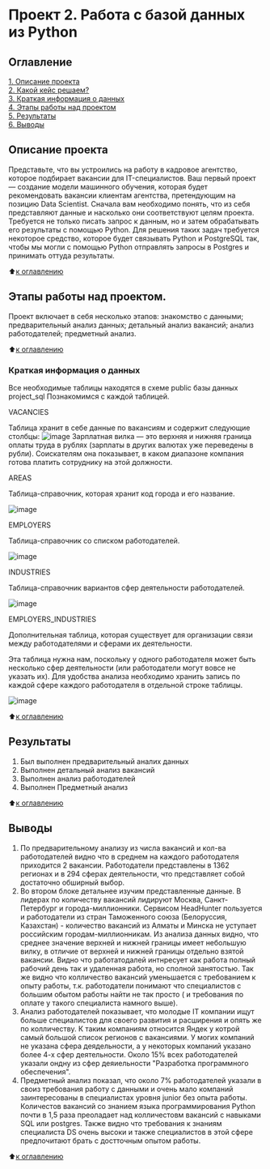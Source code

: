 # Проект 2. Работа с базой данных из Python

## Оглавление
[1. Описание проекта](https://github.com/igord21/Practice_DC/blob/main/Project_2/README.md#описание-проекта)  
[2. Какой кейс решаем?](https://github.com/igord21/Practice_DC/blob/main/Project_2/README.md#Какой-кейс-решаем)  
[3. Краткая информация о данных](https://github.com/igord21/Practice_DC/blob/main/Project_2/README.md#Краткая-информация-о-данных)  
[4. Этапы работы над проектом](https://github.com/igord21/Practice_DC/blob/main/Project_2/README.md#Этапы-работы-над-проектом)  
[5. Результаты](https://github.com/igord21/Practice_DC/blob/main/Project_2/README.md#Результаты)    
[6. Выводы](https://github.com/igord21/Practice_DC/blob/main/Project_2/README.md#Выводы) 

## Описание проекта
Представьте, что вы устроились на работу в кадровое агентство, которое подбирает вакансии для IT-специалистов. Ваш первый проект — создание модели машинного обучения, которая будет рекомендовать вакансии клиентам агентства, претендующим на позицию Data Scientist. Сначала вам необходимо понять, что из себя представляют данные и насколько они соответствуют целям проекта. 
Требуется не только писать запрос к данным, но и затем обрабатывать его результаты с помощью Python. Для решения таких задач требуется некоторое средство, которое будет связывать Python и PostgreSQL так, чтобы мы могли с помощью Python отправлять запросы в Postgres и принимать оттуда результаты.

:arrow_up:[к оглавлению](https://github.com/igord21/Practice_DC/blob/main/Project_2/README.md#Оглавление)

## Этапы работы над проектом.
Проект включает в себя несколько этапов:
знакомство с данными;
предварительный анализ данных;
детальный анализ вакансий;
анализ работодателей;
предметный анализ.

:arrow_up:[к оглавлению](https://github.com/igord21/Practice_DC/blob/main/Project_2/README.md#Оглавление)

### Краткая информация о данных
Все необходимые таблицы находятся в схеме public базы данных project_sql
Познакомимся с каждой таблицей.

VACANCIES

Таблица хранит в себе данные по вакансиям и содержит следующие столбцы:
![image](https://user-images.githubusercontent.com/94748051/208470332-c1a354a8-c23d-41ce-90b5-78ac9bbe2116.png)
Зарплатная вилка — это верхняя и нижняя граница оплаты труда в рублях (зарплаты в других валютах уже переведены в рубли). Соискателям она показывает, в каком диапазоне компания готова платить сотруднику на этой должности.

AREAS

Таблица-справочник, которая хранит код города и его название.

![image](https://user-images.githubusercontent.com/94748051/208470551-ba82e11d-3629-449d-b6e7-50db5443e83f.png)

EMPLOYERS

Таблица-справочник со списком работодателей.

![image](https://user-images.githubusercontent.com/94748051/208470633-562fc464-3992-463a-bcb0-424dffd6d4d2.png)

INDUSTRIES

Таблица-справочник вариантов сфер деятельности работодателей.

![image](https://user-images.githubusercontent.com/94748051/208470692-22c57aea-ed02-4c9e-993f-2386db6f0548.png)

EMPLOYERS_INDUSTRIES

Дополнительная таблица, которая существует для организации связи между работодателями и сферами их деятельности.

Эта таблица нужна нам, поскольку у одного работодателя может быть несколько сфер деятельности (или работодатели могут вовсе не указать их). Для удобства анализа необходимо хранить запись по каждой сфере каждого работодателя в отдельной строке таблицы.

![image](https://user-images.githubusercontent.com/94748051/208470769-312735a3-ebe4-4e08-8dbc-cea4cebbce78.png)

:arrow_up:[к оглавлению](https://github.com/igord21/Practice_DC/blob/main/Project_2/README.md#Оглавление)

## Результаты
1. Был выполнен предварительный аналих данных
2. Выполнен детальный анализ вакансий
3. Выполнен анализ работодателей
4. Выполнен Предметный анализ

:arrow_up:[к оглавлению](https://github.com/igord21/Practice_DC/blob/main/Project_2/README.md#Оглавление)

## Выводы
1. По предварительному анализу из числа вакансий и кол-ва работодателей видно что в среднем на каждого работодателя приходится 2 вакансии. Работодатели представлены в 1362 регионах и в 294 сферах деятельности, что представляет собой достаточно обширный выбор.
2. Во втором блоке детальнее изучим представленные данные. В лидерах по количеству вакансий лидируют Москва, Санкт-Петербург и города-миллионники. Сервисом HeadHunter пользуется и работодатели из стран Таможенного союза (Белоруссия, Казахстан) - количество вакансий из Алматы и Минска не уступает российским городам-миллионникам. Из анализа данных видно, что среднее значение верхней и нижней границы имеет небольшую вилку, в отличие от верхней и нижней границы отдельно взятой вакансии. Видно что работатодалей интнресует  как работа полный рабочий день так и удаленная работа, но сполной занятостью. Так же видно что колличество вакансий уменьшается с требованием к опыту работы, т.к. работодатели понимают что специалистов с большим обытом работы найти не так просто ( и требования по оплате у такого специалиста намного выше). 
3. Анализ работодателей показывает, что молодые IT компании ищут больше специалистов для своего развития и расширения и опять же по колличеству. К таким компаниям относится Яндек у котрой самый большой список регионов с вакансиями. У могих компаний не указана сфера деядельности, а у некоторых компаний указано более 4-х сфер деятельности. Около 15% всех работодателей указали ондну из сфер деяиельности "Разработка программного обеспечения".
4. Предметный анализ показал, что около 7% работодателей указали в своиз требования работу с данными и очень мало компаний заинтересованы в специалистах уровня junior без опыта работы. Количестов вакансий со знанием языка программирования Python почти в 1,5 раза преоладает над колличестовм вакансий с навыками SQL или postgres. Также видно что требования к знаниям специалиста DS очень высоки и также специалистов в этой сфере предпочитают брать с достточным опытом работы.   

:arrow_up:[к оглавлению](https://github.com/igord21/Practice_DC/blob/main/Project_4-Classification/README.md#Оглавление)


